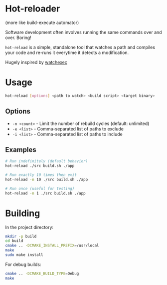# Hot-reloader
(more like build-execute automator)

Software development often involves running the same commands over and over. Boring!

`hot-reload` is a simple, standalone tool that watches a path and compiles your code and re-runs it everytime it detects a modification.

Hugely inspired by [watchexec](https://github.com/watchexec/watchexec)

# Usage

```sh
hot-reload [options] <path to watch> <build script> <target binary>
```

## Options

- `-n <count>` - Limit the number of rebuild cycles (default: unlimited)
- `-e <list>` - Comma-separated list of paths to exclude
- `-i <list>` - Comma-separated list of paths to include

## Examples

```sh
# Run indefinitely (default behavior)
hot-reload ./src build.sh ./app

# Run exactly 10 times then exit
hot-reload -n 10 ./src build.sh ./app

# Run once (useful for testing)
hot-reload -n 1 ./src build.sh ./app
```

# Building

In the project directory:
```sh
mkdir -p build
cd build
cmake .. -DCMAKE_INSTALL_PREFIX=/usr/local
make
sudo make install
```

For debug builds:
```sh
cmake .. -DCMAKE_BUILD_TYPE=Debug
make
```
